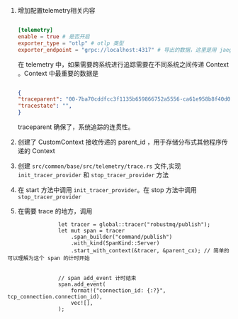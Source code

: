 1. 增加配置telemetry相关内容

    ```toml

    [telemetry]
    enable = true # 是否开启
    exporter_type = "otlp" # otlp 类型
    exporter_endpoint = "grpc://localhost:4317" # 导出的数据，这里是用 jaegertracing/all-in-one:latest

    ```

    在 telemetry 中，如果需要跨系统进行追踪需要在不同系统之间传递  Context  。Context 中最重要的数据是

    ```json

    {
    "traceparent": "00-7ba70cddfcc3f1135b659866752a5556-ca61e958b8f40d0c-01",
    "tracestate": "",
    }

    ```
    traceparent 确保了，系统追踪的连贯性。

2. 创建了 CustomContext 接收传递的 parent_id   ，用于存储分布式其他程序传递的 Context

3. 创建 `src/common/base/src/telemetry/trace.rs` 文件,实现 `init_tracer_provider` 和 `stop_tracer_provider` 方法

4. 在 start 方法中调用 `init_tracer_provider`。在 stop 方法中调用 `stop_tracer_provider`

5. 在需要 trace 的地方，调用

```
                let tracer = global::tracer("robustmq/publish");
                let mut span = tracer
                    .span_builder("command/publish")
                    .with_kind(SpanKind::Server)
                    .start_with_context(&tracer, &parent_cx); // 简单的可以理解为这个 span 的计时开始


                // span add_event 计时结束
                span.add_event(
                    format!("connection_id: {:?}", tcp_connection.connection_id),
                    vec![],
                );

```
